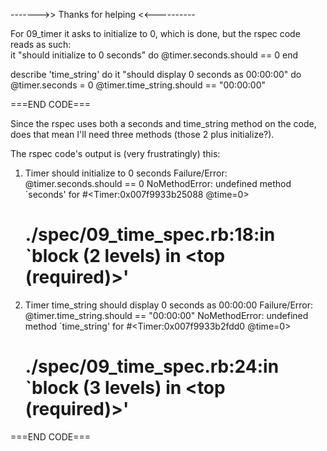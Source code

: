 ------->> Thanks for helping <<----------

For 09_timer it asks to initialize to 0, which is done, but the 
rspec code reads as such:  
 it "should initialize to 0 seconds" do
    @timer.seconds.should == 0
  end

  describe 'time_string' do
    it "should display 0 seconds as 00:00:00" do
      @timer.seconds = 0
      @timer.time_string.should == "00:00:00"

===END CODE===

Since the rspec uses both a seconds and time_string method on the
code, does that mean I'll need three methods (those 2 plus initialize?).

The rspec code's output is (very frustratingly) this:

  1) Timer should initialize to 0 seconds
     Failure/Error: @timer.seconds.should == 0
     NoMethodError:
       undefined method `seconds' for #<Timer:0x007f9933b25088 @time=0>
     # ./spec/09_time_spec.rb:18:in `block (2 levels) in <top (required)>'

  2) Timer time_string should display 0 seconds as 00:00:00
     Failure/Error: @timer.time_string.should == "00:00:00"
     NoMethodError:
       undefined method `time_string' for #<Timer:0x007f9933b2fdd0 @time=0>
     # ./spec/09_time_spec.rb:24:in `block (3 levels) in <top (required)>'

===END CODE===


